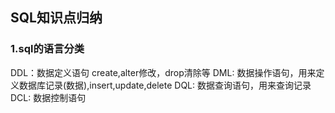 ## SQL知识点归纳

### 1.sql的语言分类

DDL：数据定义语句 create,alter修改，drop清除等
DML: 数据操作语句，用来定义数据库记录(数据),insert,update,delete
DQL: 数据查询语句，用来查询记录
DCL: 数据控制语句
